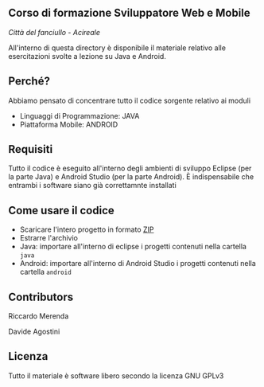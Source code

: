 ## Corso di formazione Sviluppatore Web e Mobile
*Città del fanciullo - Acireale*

All'interno di questa directory è disponibile il materiale relativo alle esercitazioni svolte a lezione su Java e Android.

## Perché?

Abbiamo pensato di concentrare tutto il codice sorgente relativo ai moduli

* Linguaggi di Programmazione: JAVA
* Piattaforma Mobile: ANDROID

## Requisiti

Tutto il codice è eseguito all'interno degli ambienti di sviluppo Eclipse (per la parte Java) e Android Studio (per la parte Android).
È indispensabile che entrambi i software siano già correttamnte installati

## Come usare il codice

* Scaricare l'intero progetto in formato [ZIP](https://github.com/riccardomerenda/formazione-fanciullo/archive/master.zip)
* Estrarre l'archivio
* Java: importare all'interno di eclipse i progetti contenuti nella cartella `java`
* Android: importare all'interno di Android Studio i progetti contenuti nella cartella `android`

## Contributors

Riccardo Merenda

Davide Agostini

## Licenza

Tutto il materiale è software libero secondo la licenza GNU GPLv3



